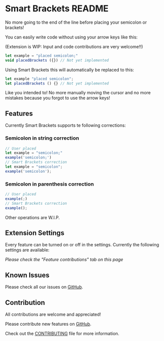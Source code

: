 # Smart Brackets README

No more going to the end of the line before placing your semicolon or brackets!
 
You can easily write code without using your arrow keys like this:

(Extension is WIP: Input and code contributions are very welcome!!)

```js
let example = "placed semicolon;"
void placedBrackets ({}) // Not yet implemented
```

Using Smart Brackets this will automatically be replaced to this:

```js
let example "placed semicolon";
let placedBrackets () {} // Not yet implemented
```

Like you intended to! No more manually moving the cursor and no more mistakes because you forgot to use the arrow keys!


## Features

Currently Smart Brackets supports te following corrections:

### Semicolon in string correction
```js
// User placed
let example = "semicolon;"
example('semicolon;')
// Smart Brackets correction
let example = "semicolon";
example('semicolon');
```

### Semicolon in parenthesis correction
```js
// User placed
example(;)
// Smart Brackets correction
example();
```

Other operations are W.I.P.


## Extension Settings

Every feature can be turned on or off in the settings.
Currently the following settings are available:

*Please check the "Feature contributions" tab on this page*

## Known Issues

Please check all our issues on [GitHub](https://github.com/VasilVerdouw/smart-brackets/issues).

## Contribution

All contributions are welcome and appreciated!

Please contribute new features on [GitHub](https://github.com/VasilVerdouw/smart-brackets).

Check out the [CONTRIBUTING](https://github.com/VasilVerdouw/smart-brackets/blob/main/CONTRIBUTING.md) file for more information.
